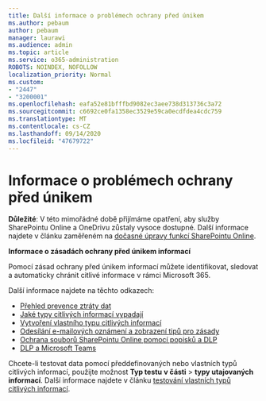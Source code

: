 ```yaml
---
title: Další informace o problémech ochrany před únikem
ms.author: pebaum
author: pebaum
manager: laurawi
ms.audience: admin
ms.topic: article
ms.service: o365-administration
ROBOTS: NOINDEX, NOFOLLOW
localization_priority: Normal
ms.custom:
- "2447"
- "3200001"
ms.openlocfilehash: eafa52e81bfffbd9082ec3aee738d313736c3a72
ms.sourcegitcommit: c6692ce0fa1358ec3529e59ca0ecdfdea4cdc759
ms.translationtype: MT
ms.contentlocale: cs-CZ
ms.lasthandoff: 09/14/2020
ms.locfileid: "47679722"
---
```

# <a name="information-about-dlp-issues"></a>Informace o problémech ochrany před únikem

**Důležité**: V této mimořádné době přijímáme opatření, aby služby SharePointu Online a OneDrivu zůstaly vysoce dostupné. Další informace najdete v článku zaměřeném na [dočasné úpravy funkcí SharePointu Online](https://aka.ms/ODSPAdjustments).

**Informace o zásadách ochrany před únikem informací**

Pomocí zásad ochrany před únikem informací můžete identifikovat, sledovat a automaticky chránit citlivé informace v rámci Microsoft 365.

Další informace najdete na těchto odkazech:

- [Přehled prevence ztráty dat](https://docs.microsoft.com/microsoft-365/compliance/data-loss-prevention-policies)
- [Jaké typy citlivých informací vypadají](https://docs.microsoft.com/microsoft-365/compliance/sensitive-information-type-entity-definitions)
- [Vytvoření vlastního typu citlivých informací](https://docs.microsoft.com/microsoft-365/compliance/create-a-custom-sensitive-information-type)
- [Odesílání e-mailových oznámení a zobrazení tipů pro zásady](https://docs.microsoft.com/microsoft-365/compliance/use-notifications-and-policy-tips)
- [Ochrana souborů SharePointu Online pomocí popisků a DLP](https://docs.microsoft.com/microsoft-365/compliance/protect-sharepoint-online-files-with-office-365-labels-and-dlp)
- [DLP a Microsoft Teams](https://docs.microsoft.com/microsoft-365/compliance/dlp-microsoft-teams)

Chcete-li testovat data pomocí předdefinovaných nebo vlastních typů citlivých informací, použijte možnost **Typ testu** **v části**  >  **typy utajovaných informací**. Další informace najdete v článku [testování vlastních typů citlivých informací](https://docs.microsoft.com/microsoft-365/compliance/create-a-custom-sensitive-information-type#create-custom-sensitive-information-types-in-the-security--compliance-center).